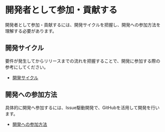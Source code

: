 # 開発者として参加・貢献する

開発者として参加・貢献するには、開発サイクルを把握し、開発への参加方法を理解する必要があります。


## 開発サイクル
要件が発生してからリリースまでの流れを把握することで、開発に参加する際の参考にしてください。
- [開発サイクル](./cycle.md)


## 開発への参加方法
具体的に開発へ参加するには、Issue駆動開発で、GitHubを活用して開発を行います。
- [開発への参加方法](./participation.md)

